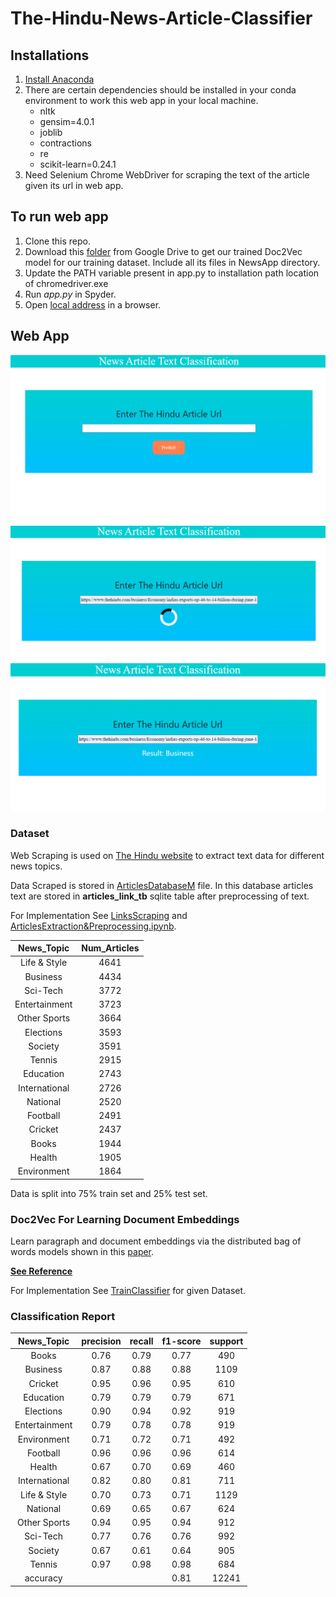 # The-Hindu-News-Article-Classifier

## Installations 

1. [Install Anaconda](https://docs.anaconda.com/anaconda/install/)
2. There are certain dependencies should be installed in your conda environment to work this web app in your local machine.
     - nltk
     - gensim=4.0.1
     - joblib
     - contractions
     - re
     - scikit-learn=0.24.1
3. Need Selenium Chrome WebDriver for scraping the text of the article given its url in web app.
      
## To run web app 
 1. Clone this repo.
 2. Download this [folder](https://drive.google.com/drive/folders/1WPUT9Fk_I7akEMG0pY-F1GpBj62ZETyz?usp=sharing) from Google Drive to get our trained Doc2Vec model for our training dataset. Include all its files in NewsApp directory.
 3. Update the PATH variable present in app.py to installation path location of chromedriver.exe
 4. Run *app.py* in Spyder.
 5. Open [local address](http://127.0.0.1:5000/) in a browser.

## Web App

![](https://github.com/ShamSinha/The-Hindu-News-Article-Classifier/blob/main/Screenshot%20(543).png)
![](https://github.com/ShamSinha/The-Hindu-News-Article-Classifier/blob/main/Screenshot%20(545).png)
![](https://github.com/ShamSinha/The-Hindu-News-Article-Classifier/blob/main/Screenshot%20(546).png)



### Dataset 

Web Scraping is used on [The Hindu website](https://www.thehindu.com/archive/web/) to extract text data for different news topics.

Data Scraped is stored in [ArticlesDatabaseM](https://drive.google.com/file/d/1mw3FCoCc2QcCBecX8R-RzpAFks2btXc_/view?usp=sharing) file.
In this database articles text are stored in **articles_link_tb** sqlite table after preprocessing of text. 

For Implementation See [LinksScraping](/LinksScraping.ipynb) and [ArticlesExtraction&Preprocessing.ipynb](/ArticlesExtraction&Preprocessing).



| News_Topic    | Num_Articles  |
| :-------------: | :-------------: |
|Life & Style   |  4641 |
|Business       |  4434 |
|Sci-Tech       |  3772 |
|Entertainment  |  3723 |
|Other Sports   |  3664 |
|Elections      |  3593 |
|Society        |  3591 |
|Tennis         |  2915 |
|Education      |  2743 |
|International  |  2726 |
|National       |  2520 |
|Football       |  2491 |
|Cricket        |  2437 |
|Books          |  1944 |
|Health         |  1905 |
|Environment    |  1864 |

Data is split into 75% train set and 25% test set.


### Doc2Vec For Learning Document Embeddings                  

Learn paragraph and document embeddings via the distributed bag of words models shown in this [paper](https://arxiv.org/pdf/1405.4053v2.pdf).

**[See Reference](https://radimrehurek.com/gensim/models/doc2vec.html)**

For Implementation See [TrainClassifier](/TrainClassifier.ipynb) for given Dataset.



### Classification Report

|News_Topic|precision|recall|f1-score|support|
| :-----:  | :----: | :------: | :-----: | :----: |
|Books|0.76|0.79|0.77|490|
|Business|0.87|0.88|0.88|1109|
|Cricket|0.95|0.96|0.95|610|
|Education|0.79|0.79|0.79|671|
|Elections|0.90|0.94|0.92|919|
|Entertainment|0.79|0.78|0.78|919|
|Environment|0.71|0.72|0.71|492|
|Football|0.96|0.96|0.96|614|
|Health|0.67|0.70|0.69|460|
|International|0.82|0.80|0.81|711|
|Life & Style|0.70|0.73|0.71|1129|
|National|0.69|0.65|0.67|624|
|Other Sports|0.94|0.95|0.94|912|
|Sci-Tech|0.77|0.76|0.76|992|
|Society|0.67|0.61|0.64|905|
|Tennis|0.97|0.98|0.98|684|
|accuracy|||0.81|12241|

 
 
 
 
